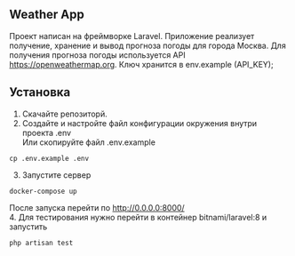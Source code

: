 ## Weather App

Проект написан на фреймворке Laravel.
Приложение реализует получение, хранение и вывод прогноза погоды для города Москва.
Для получения прогноза погоды используется API https://openweathermap.org. Ключ хранится в env.example (API_KEY);

## Установка

1. Скачайте репозиторй.
2. Создайте и настройте файл конфигурации окружения внутри проекта .env <br />
Или скопируйте файл .env.example 
```
cp .env.example .env
```
3. Запустите сервер
```
docker-compose up
```
После запуска перейти по http://0.0.0.0:8000/ <br />
4. Для тестирования нужно перейти в контейнер bitnami/laravel:8 и запустить
```
php artisan test
```
